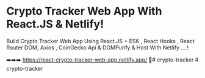 # Crypto Tracker Web App With React.JS & Netlify!

Build Crypto Tracker Web App Using React.JS + ES6 , React Hooks , React Router DOM, Axios , CoinGecko Api & DOMPurify & Host With Netlify ....!

➡️➡️➡️ https://react-crypto-tracker-web-app.netlify.app/ 🚀#   c r y p t o - t r a c k e r  
 #   c r y p t o - t r a c k e r  
 